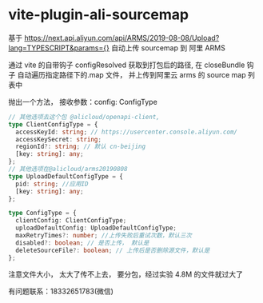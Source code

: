 # vite-plugin-ali-sourcemap

基于 https://next.api.aliyun.com/api/ARMS/2019-08-08/Upload?lang=TYPESCRIPT&params={}
自动上传 sourcemap 到 阿里 ARMS

通过 vite 的自带钩子 configResolved 获取到打包后的路径,
在 closeBundle 钩子 自动遍历指定路径下的.map 文件， 并上传到阿里云 arms 的 source map 列表中

抛出一个方法， 接收参数：config: ConfigType

```typescript
// 其他选项去这个包 @alicloud/openapi-client,
type ClientConfigType = {
  accessKeyId: string; // https://usercenter.console.aliyun.com/
  accessKeySecret: string;
  regionId?: string; // 默认 cn-beijing
  [key: string]: any;
};
// 其他选项在@alicloud/arms20190808
type UploadDefaultConfigType = {
  pid: string; //应用ID
  [key: string]: any;
};

type ConfigType = {
  clientConfig: ClientConfigType;
  uploadDefaultConfig: UploadDefaultConfigType;
  maxRetryTimes?: number; //上传失败后重试次数，默认三次
  disabled?: boolean; // 是否上传， 默认是
  deleteSourceFile?: boolean; // 上传后是否删除源文件，默认是
};
```

注意文件大小， 太大了传不上去， 要分包，经过实验 4.8M 的文件就过大了



有问题联系：18332651783(微信)


